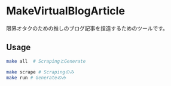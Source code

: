 # MakeVirtualBlogArticle

限界オタクのための推しのブログ記事を捏造するためのツールです。

## Usage

```bash
make all  # ScrapingとGenerate

make scrape # Scrapingのみ
make run # Generateのみ
```